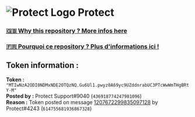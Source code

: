 # ![Protect Logo](https://i.imgur.com/5ovpCPg.png) Protect

### [🇬🇧 Why this repository ? More infos here](https://github.com/protect-github-bot/token-reset/blob/main/README.md)

### [🇫🇷 Pourquoi ce repository ? Plus d'informations ici !](https://github.com/protect-github-bot/token-reset/blob/main/FR_README.md)

## Token information :
**Token :** `"MTIwNzA2ODI0NDMxNDE2OTQzNQ.Gu6Ul1.pwyz0A69yc9UZddnrabUC3PTcWwWmTHgBRtY-M"`\
**Posted by :** Protect Support#9040 (`436918774247981096`)\
**Reason :** Token posted on message [1207672299835097128](https://discord.com/channels/835179952500113459/881108454226399292/1207672299835097128) by Protect#4243 (`614755681936867328`)